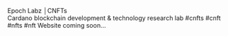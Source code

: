Epoch Labz │CNFTs <br>
Cardano blockchain development & technology research lab #cnfts #cnft #nfts #nft
Website coming soon...
